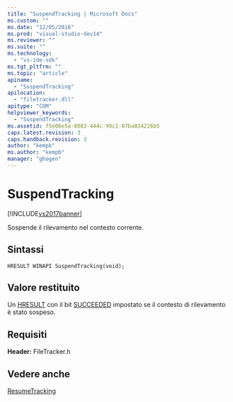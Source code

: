 ```yaml
---
title: "SuspendTracking | Microsoft Docs"
ms.custom: ""
ms.date: "12/05/2016"
ms.prod: "visual-studio-dev14"
ms.reviewer: ""
ms.suite: ""
ms.technology: 
  - "vs-ide-sdk"
ms.tgt_pltfrm: ""
ms.topic: "article"
apiname: 
  - "SuspendTracking"
apilocation: 
  - "filetracker.dll"
apitype: "COM"
helpviewer_keywords: 
  - "SuspendTracking"
ms.assetid: f5e06e5a-8083-444c-99c1-07ba834226b5
caps.latest.revision: 3
caps.handback.revision: 3
author: "kempb"
ms.author: "kempb"
manager: "ghogen"
---
```

# SuspendTracking
[!INCLUDE[vs2017banner](../code-quality/includes/vs2017banner.md)]

Sospende il rilevamento nel contesto corrente.  
  
## Sintassi  
  
```  
HRESULT WINAPI SuspendTracking(void);  
```  
  
## Valore restituito  
 Un [HRESULT](assetId:///HRESULT?qualifyHint=False&autoUpgrade=True) con il bit [SUCCEEDED](assetId:///SUCCEEDED?qualifyHint=False&autoUpgrade=True) impostato se il contesto di rilevamento è stato sospeso.  
  
## Requisiti  
 **Header:** FileTracker.h  
  
## Vedere anche  
 [ResumeTracking](../msbuild/resumetracking.md)